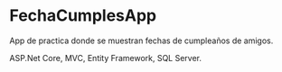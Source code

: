 # FechaCumplesApp
App de practica donde se muestran fechas de cumpleaños de amigos.

ASP.Net Core, MVC, Entity Framework, SQL Server.
